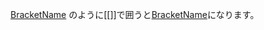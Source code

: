 [BracketName](/en/BracketName) &#12398;&#12424;&#12358;&#12395;[[]]&#12391;&#22258;&#12358;&#12392;[BracketName](/en/BracketName)&#12395;&#12394;&#12426;&#12414;&#12377;&#12290;
